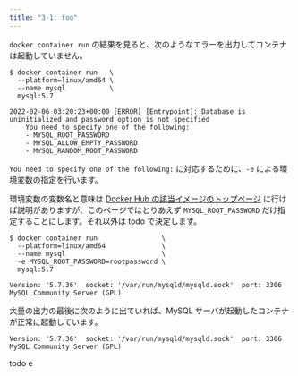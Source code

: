 ```yaml
---
title: "3-1: foo"
---
```


`docker container run` の結果を見ると、次のようなエラーを出力してコンテナは起動していません。

```:Host Machine
$ docker container run   \
  --platform=linux/amd64 \
  --name mysql           \
  mysql:5.7

2022-02-06 03:20:23+00:00 [ERROR] [Entrypoint]: Database is uninitialized and password option is not specified
    You need to specify one of the following:
    - MYSQL_ROOT_PASSWORD
    - MYSQL_ALLOW_EMPTY_PASSWORD
    - MYSQL_RANDOM_ROOT_PASSWORD
```

`You need to specify one of the following:` に対応するために、`-e` による環境変数の指定を行います。

環境変数の変数名と意味は [Docker Hub の該当イメージのトップページ](https://hub.docker.com/_/mysql) に行けば説明がありますが、このページではとりあえず `MYSQL_ROOT_PASSWORD` だけ指定することにします。それ以外は todo で決定します。

```:Host Machine
$ docker container run                \
  --platform=linux/amd64              \
  --name mysql                        \
  -e MYSQL_ROOT_PASSWORD=rootpassword \
  mysql:5.7
  
Version: '5.7.36'  socket: '/var/run/mysqld/mysqld.sock'  port: 3306  MySQL Community Server (GPL)
```

大量の出力の最後に次のように出ていれば、MySQL サーバが起動したコンテナが正常に起動しています。

```:Host Machine
Version: '5.7.36'  socket: '/var/run/mysqld/mysqld.sock'  port: 3306  MySQL Community Server (GPL)
```

todo e

